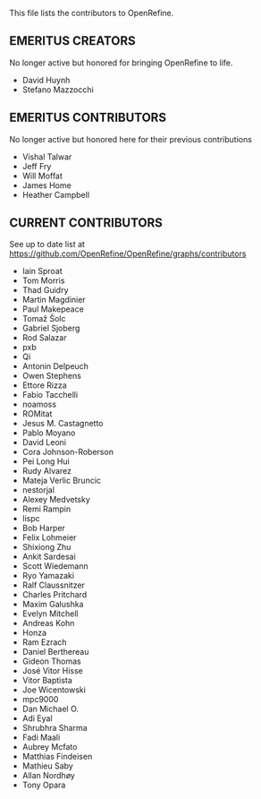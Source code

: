 This file lists the contributors to OpenRefine.

EMERITUS CREATORS 
---------------------
No longer active but honored for bringing OpenRefine to life.
 - David Huynh 
 - Stefano Mazzocchi 
 
EMERITUS CONTRIBUTORS 
---------------------
No longer active but honored here for their previous contributions

 - Vishal Talwar 
 - Jeff Fry 
 - Will Moffat 
 - James Home 
 - Heather Campbell 
 
CURRENT CONTRIBUTORS 
--------------------

See up to date list at https://github.com/OpenRefine/OpenRefine/graphs/contributors

 - Iain Sproat 
 - Tom Morris 
 - Thad Guidry 
 - Martin Magdinier 
 - Paul Makepeace 
 - Tomaž Šolc 
 - Gabriel Sjoberg 
 - Rod Salazar 
 - pxb 
 - Qi 
 - Antonin Delpeuch 
 - Owen Stephens 
 - Ettore Rizza 
 - Fabio Tacchelli 
 - noamoss
 - ROMitat
 - Jesus M. Castagnetto
 - Pablo Moyano 
 - David Leoni
 - Cora Johnson-Roberson
 - Pei Long Hui
 - Rudy Alvarez 
 - Mateja Verlic Bruncic
 - nestorjal 
 - Alexey Medvetsky 
 - Remi Rampin 
 - lispc 
 - Bob Harper
 - Felix Lohmeier 
 - Shixiong Zhu
 - Ankit Sardesai
 - Scott Wiedemann
 - Ryo Yamazaki
 - Ralf Claussnitzer
 - Charles Pritchard
 - Maxim Galushka
 - Evelyn Mitchell
 - Andreas Kohn
 - Honza
 - Ram Ezrach 
 - Daniel Berthereau 
 - Gideon Thomas 
 - José Vitor Hisse
 - Vitor Baptista 
 - Joe Wicentowski 
 - mpc9000
 - Dan Michael O. 
 - Adi Eyal
 - Shrubhra Sharma
 - Fadi Maali 
 - Aubrey Mcfato 
 - Matthias Findeisen
 - Mathieu Saby
 - Allan Nordhøy 
 - Tony Opara 
